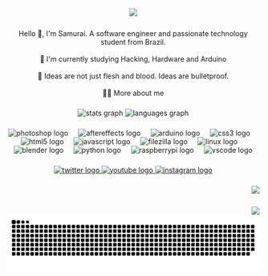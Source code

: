 <div align="center">
  <img height="300" src="https://i0.wp.com/i.pinimg.com/originals/44/b0/cb/44b0cb40cb883cf1bca96d5cff555c58.gif?resize=160,120"  />
</div>

###

<p align="center">Hello 👋, I'm Samurai. A software engineer and passionate technology student from Brazil.<br><br>🌱 I'm currently studying Hacking, Hardware and Arduino<br><br>🔭 Ideas are not just flesh and blood. Ideas are bulletproof.<br><br>👨‍💻 More about me</p>

###

<div align="center">
  <img src="https://github-readme-stats.vercel.app/api?username=tiosamu&hide_title=false&hide_rank=false&show_icons=true&include_all_commits=true&count_private=true&disable_animations=false&theme=dracula&locale=en&hide_border=false&order=1" height="150" alt="stats graph"  />
  <img src="https://github-readme-stats.vercel.app/api/top-langs?username=tiosamu&locale=pt-br&hide_title=true&layout=compact&card_width=320&langs_count=10&theme=radical&hide_border=true&order=2" height="105" alt="languages graph"  />
</div>

###

<div align="center">
  <img src="https://cdn.simpleicons.org/adobephotoshop/31A8FF" height="40" alt="photoshop logo"  />
  <img width="12" />
  <img src="https://cdn.simpleicons.org/adobeaftereffects/9999FF" height="40" alt="aftereffects logo"  />
  <img width="12" />
  <img src="https://skillicons.dev/icons?i=arduino" height="40" alt="arduino logo"  />
  <img width="12" />
  <img src="https://skillicons.dev/icons?i=css" height="40" alt="css3 logo"  />
  <img width="12" />
  <img src="https://skillicons.dev/icons?i=html" height="40" alt="html5 logo"  />
  <img width="12" />
  <img src="https://skillicons.dev/icons?i=js" height="40" alt="javascript logo"  />
  <img width="12" />
  <img src="https://cdn.jsdelivr.net/gh/devicons/devicon/icons/filezilla/filezilla-plain.svg" height="40" alt="filezilla logo"  />
  <img width="12" />
  <img src="https://skillicons.dev/icons?i=linux" height="40" alt="linux logo"  />
  <img width="12" />
  <img src="https://cdn.simpleicons.org/blender/F5792A" height="40" alt="blender logo"  />
  <img width="12" />
  <img src="https://cdn.simpleicons.org/python/3776AB" height="40" alt="python logo"  />
  <img width="12" />
  <img src="https://cdn.jsdelivr.net/gh/devicons/devicon/icons/raspberrypi/raspberrypi-original.svg" height="40" alt="raspberrypi logo"  />
  <img width="12" />
  <img src="https://cdn.simpleicons.org/visualstudiocode/007ACC" height="40" alt="vscode logo"  />
</div>

###

<div align="center">
  <a href="https://twitter.com/samuraizinhu" target="_blank">
    <img src="https://raw.githubusercontent.com/maurodesouza/profile-readme-generator/master/src/assets/icons/social/twitter/default.svg" width="52" height="40" alt="twitter logo"  />
  </a>
  <a href="https://www.youtube.com/@SAMURAIZINHU/featured" target="_blank">
    <img src="https://raw.githubusercontent.com/maurodesouza/profile-readme-generator/master/src/assets/icons/social/youtube/default.svg" width="52" height="40" alt="youtube logo"  />
  </a>
  <a href="https://www.instagram.com/tiosam.bat/" target="_blank">
    <img src="https://raw.githubusercontent.com/maurodesouza/profile-readme-generator/master/src/assets/icons/social/instagram/default.svg" width="52" height="40" alt="instagram logo"  />
  </a>
</div>

###

<div align="right">
  <img height="250" src="https://images-wixmp-ed30a86b8c4ca887773594c2.wixmp.com/f/a2f7c9d8-a913-4273-847f-705be41395df/da9hwjg-e85cd773-a5ad-4028-98fe-c3247b53d72d.gif?token=eyJ0eXAiOiJKV1QiLCJhbGciOiJIUzI1NiJ9.eyJzdWIiOiJ1cm46YXBwOjdlMGQxODg5ODIyNjQzNzNhNWYwZDQxNWVhMGQyNmUwIiwiaXNzIjoidXJuOmFwcDo3ZTBkMTg4OTgyMjY0MzczYTVmMGQ0MTVlYTBkMjZlMCIsIm9iaiI6W1t7InBhdGgiOiJcL2ZcL2EyZjdjOWQ4LWE5MTMtNDI3My04NDdmLTcwNWJlNDEzOTVkZlwvZGE5aHdqZy1lODVjZDc3My1hNWFkLTQwMjgtOThmZS1jMzI0N2I1M2Q3MmQuZ2lmIn1dXSwiYXVkIjpbInVybjpzZXJ2aWNlOmZpbGUuZG93bmxvYWQiXX0.-8T_x0DHjbkJw-YPafHJNFK3u71_m3psWaVG2W6UdBc"  />
</div>

###

<img align="right" src="https://visitor-badge.laobi.icu/badge?page_id=tiosamu.tiosamu&left_color=black&right_color=darkgreen&left_text=INVASORES%20DETECTADOS"  />

###

<br clear="both">

<img src="https://raw.githubusercontent.com/tiosamu/tiosamu/output/snake.svg" alt="Snake animation" />

###
